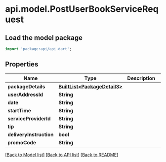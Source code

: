 # api.model.PostUserBookServiceRequest

## Load the model package
```dart
import 'package:api/api.dart';
```

## Properties
Name | Type | Description | Notes
------------ | ------------- | ------------- | -------------
**packageDetails** | [**BuiltList&lt;PackageDetail3&gt;**](PackageDetail3.md) |  | 
**userAddressId** | **String** |  | 
**date** | **String** |  | 
**startTime** | **String** |  | 
**serviceProviderId** | **String** |  | 
**tip** | **String** |  | [optional] 
**deliveryInstruction** | **bool** |  | [optional] 
**promoCode** | **String** |  | [optional] 

[[Back to Model list]](../README.md#documentation-for-models) [[Back to API list]](../README.md#documentation-for-api-endpoints) [[Back to README]](../README.md)


